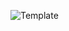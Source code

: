 ![Template](https://lh3.googleusercontent.com/-Avx5JdMYzF4/VoCUYkFyQ0I/AAAAAAAAAhI/AhTuL1f8cKg/s2048-Ic42/%25255BUNSET%25255D.png)
